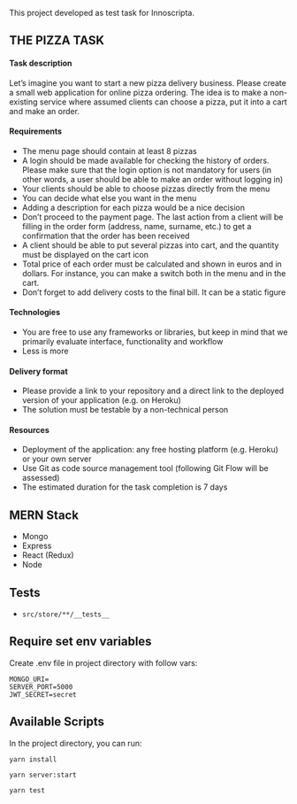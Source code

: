 This project developed as test task for Innoscripta.

## THE PIZZA TASK
#### Task description
Let’s imagine you want to start a new pizza delivery business. Please create a small web application for online pizza ordering. The idea is to make a non-existing service where assumed clients can choose a pizza, put it into a cart and make an order.
#### Requirements
- The menu page should contain at least 8 pizzas
- A login should be made available for checking the history of orders. Please make sure that the login option is not mandatory for users (in other words, a user should be able to make an order without logging in)
- Your clients should be able to choose pizzas directly from the menu
- You can decide what else you want in the menu
- Adding a description for each pizza would be a nice decision
- Don’t proceed to the payment page. The last action from a client will be filling in the order form (address, name, surname, etc.) to get a confirmation that the order has been received
- A client should be able to put several pizzas into cart, and the quantity must be displayed on the cart icon
- Total price of each order must be calculated and shown in euros and in dollars. For instance, you can make a switch both in the menu and in the cart.
- Don’t forget to add delivery costs to the final bill. It can be a static figure
#### Technologies
- You are free to use any frameworks or libraries, but keep in mind that we primarily evaluate interface, functionality and workflow
- Less is more
#### Delivery format
- Please provide a link to your repository and a direct link to the deployed version of your application (e.g. on Heroku)
- The solution must be testable by a non-technical person
#### Resources
- Deployment of the application: any free hosting platform (e.g. Heroku) or your own server
- Use Git as code source management tool (following Git Flow will be assessed)
- The estimated duration for the task completion is 7 days

## MERN Stack
- Mongo
- Express
- React (Redux)
- Node

## Tests
- `src/store/**/__tests__`

## Require set env variables
Create .env file in project directory with follow vars:

```
MONGO_URI=
SERVER_PORT=5000
JWT_SECRET=secret
```

## Available Scripts

In the project directory, you can run:

`yarn install`

`yarn server:start`

`yarn test`

